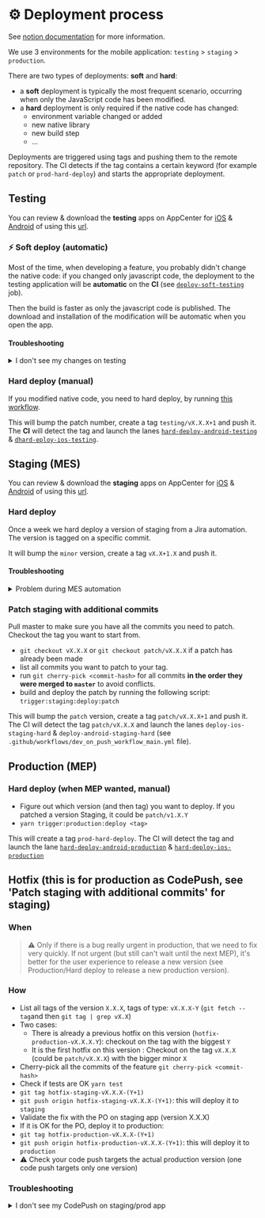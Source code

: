 # ⚙️ Deployment process

See [notion documentation][1] for more information.

We use 3 environments for the mobile application: `testing` > `staging` > `production`.

There are two types of deployments: **soft** and **hard**:

- a **soft** deployment is typically the most frequent scenario, occurring when only the JavaScript code has been modified.
- a **hard** deployment is only required if the native code has changed:
  - environment variable changed or added
  - new native library
  - new build step
  - ...

Deployments are triggered using tags and pushing them to the remote repository. The CI detects if the tag contains a certain keyword (for example `patch` or `prod-hard-deploy`) and starts the appropriate deployment.

## Testing

You can review & download the **testing** apps on AppCenter for [iOS][2] & [Android][3] of using this [url][4].

### ⚡️ Soft deploy (automatic)

Most of the time, when developing a feature, you probably didn't change the native code: if you changed only javascript code, the deployment to the testing application will be **automatic** on the **CI** (see [`deploy-soft-testing`](../../.github/workflows/dev_on_push_workflow_main.yml#L103) job).

Then the build is faster as only the javascript code is published. The download and installation of the modification will be automatic when you open the app.

#### Troubleshooting

<details>
  <summary>I don't see my changes on testing</summary>

If you don't see your changes, try to check if the codepush was correctly downloaded. To do so, go to "CheatCodes", and click on the "check update" button.

3 possibilities:

- it displays "no update found": you are up-to-date
- it shows "New version available on AppCenter" you need to go to AppCenter for [iOS][5] & [Android][6]
- it downloads the update and restarts the app

</details>

### Hard deploy (manual)

If you modified native code, you need to hard deploy, by running [this workflow](https://github.com/pass-culture/pass-culture-app-native/actions/workflows/dev_on_dispatch_deploy_testing.yml).

This will bump the patch number, create a tag `testing/vX.X.X+1` and push it.
The **CI** will detect the tag and launch the lanes [`hard-deploy-android-testing`](../../.github/workflows/dev_on_push_workflow_main.yml#L133) & [`dhard-eploy-ios-testing`](../../.github/workflows/dev_on_push_workflow_main.yml#L143).

## Staging (MES)

You can review & download the **staging** apps on AppCenter for [iOS][5] & [Android][6] of using this [url][7].

### Hard deploy

Once a week we hard deploy a version of staging from a Jira automation. The version is tagged on a specific commit.

It will bump the `minor` version, create a tag `vX.X+1.X` and push it.

#### Troubleshooting

<details>
  <summary>Problem during MES automation</summary>

In case there is a problem with the automation when you want to deploy the new staging version from a specific commit you can manually trigger the [GithubAction][9] :

- Click the `Run workflow` button select the `master` branch and give the commit from which you want to create a version

This will bump the `minor` version, create a tag `vX.X+1.X` and push it.

</details>

### Patch staging with additional commits

Pull master to make sure you have all the commits you need to patch.
Checkout the tag you want to start from.

- `git checkout vX.X.X` or `git checkout patch/vX.X.X` if a patch has already been made
- list all commits you want to patch to your tag.
- run `git cherry-pick <commit-hash>` for all commits **in the order they were merged to `master`** to avoid conflicts.
- build and deploy the patch by running the following script: `trigger:staging:deploy:patch`

This will bump the `patch` version, create a tag `patch/vX.X.X+1` and push it.
The CI will detect the tag `patch/vX.X.X` and launch the lanes `deploy-ios-staging-hard` & `deploy-android-staging-hard` (see `.github/workflows/dev_on_push_workflow_main.yml` file).

## Production (MEP)

### Hard deploy (when MEP wanted, manual)

- Figure out which version (and then tag) you want to deploy. If you patched a version Staging, it could be `patch/v1.X.Y`
- `yarn trigger:production:deploy <tag>`

This will create a tag `prod-hard-deploy`. The CI will detect the tag and launch the lane [`hard-deploy-android-production`](../../.github/workflows/dev_on_push_workflow_main.yml#L173) & [`hard-deploy-ios-production`](../../.github/workflows/dev_on_push_workflow_main.yml#L183)

## Hotfix (this is for production as CodePush, see 'Patch staging with additional commits' for staging)

### When

> ⚠️ Only if there is a bug really urgent in production, that we need to fix very quickly.
If not urgent (but still can't wait until the next MEP), it's better for the user experience to release a new version (see Production/Hard deploy to release a new production version).

### How

- List all tags of the version `X.X.X`, tags of type: `vX.X.X-Y` (`git fetch --tag`and then `git tag | grep vX.X`)
- Two cases:
  - There is already a previous hotfix on this version (`hotfix-production-vX.X.X.Y`): checkout on the tag with the biggest `Y`
  - It is the first hotfix on this version : Checkout on the tag `vX.X.X` (could be `patch/vX.X.X`) with the bigger minor `X`
- Cherry-pick all the commits of the feature `git cherry-pick <commit-hash>`
- Check if tests are OK `yarn test`
- `git tag hotfix-staging-vX.X.X-(Y+1)`
- `git push origin hotfix-staging-vX.X.X-(Y+1)`: this will deploy it to `staging`
- Validate the fix with the PO on staging app (version X.X.X)
- If it is OK for the PO, deploy it to production:
- `git tag hotfix-production-vX.X.X-(Y+1)`
- `git push origin hotfix-production-vX.X.X-(Y+1)`: this will deploy it to `production`
- ⚠️ Check your code push targets the actual production version (one code push targets only one version)

### Troubleshooting

<details>
  <summary>I don't see my CodePush on staging/prod app</summary>

Check if you can find it on AppCenter. Example for [staging iOS][8].

![img](./CodePushOnAppCenter.png)

</details>

[1]: https://www.notion.so/passcultureapp/Processus-d-ploiement-MES-MEP-App-Native-bc75cbf31d6146ee88c8c031eb14b655
[2]: https://appcenter.ms/orgs/pass-Culture/apps/passculture-testing-ios
[3]: https://appcenter.ms/orgs/pass-Culture/apps/passculture-testing-android
[4]: https://app.testing.passculture.team/accueil
[5]: https://appcenter.ms/orgs/pass-Culture/apps/passculture-staging-ios
[6]: https://appcenter.ms/orgs/pass-Culture/apps/passculture-staging-android
[7]: https://app.staging.passculture.team/accueil
[8]: https://appcenter.ms/orgs/pass-Culture/apps/PassCulture-staging-ios/distribute/code-push
[9]: https://github.com/pass-culture/pass-culture-app-native/actions/workflows/jira_create_and_push_staging_testing_deploy_tags.yml
